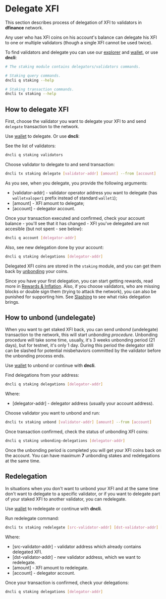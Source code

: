 # Delegate XFI

This section describes process of delegation of XFI to validators in **dfinance** network.

Any user who has XFI coins on his account's balance can delegate his XFI to one or multiple validators (though a single XFI cannot be used twice).

To find validators and delegate you can use our [explorer](https://explorer.testnet.dfinance.co/validators) and [wallet](https://wallet.testnet.dfinance.co/validators), or use **dncli**:

```bash
# The staking module contains delegators/validators commands.

# Staking query commands.
dncli q staking --help

# Staking transaction commands.
dncli tx staking --help
```

## How to delegate XFI

First, choose the validator you want to delegate your XFI to and send `delegate` transaction to the network.

Use [wallet](https://wallet.testnet.dfinance.co/) to delegate.
Or use **dncli**:

See the list of validators:

```bash
dncli q staking validators
```

Choose validator to delegate to and send transaction:

```bash
dncli tx staking delegate [validator-addr] [amount] --from [account]
```

As you see, when you delegate, you provide the following arguments:

- [validator-addr] - validator operator address you want to delegate (has `walletvaloper1` prefix instead of standard `wallet1`);
- [amount] - XFI amount to delegate;
- [account] - delegator account.

Once your transaction executed and confirmed, check your account balance - you'll see that it has changed - XFI you've delegated are not accesible (but not spent - see below):

```bash
dncli q account [delegator-addr]
```

Also, see new delegation done by your account:

```bash
dncli q staking delegations [delegator-addr]
```

Delegated XFI coins are stored in the `staking` module, and you can get them back by [unbonding](#how-to-unbond-undelegate) your coins.

Since you have your first delegation, you can start getting rewards, read more in [Rewards & Inflation](/staking/rewards_inflation.md). Also, if you choose validators, who are missing blocks or double sign them (trying to attack the network), you can also be punished for supporting him. See [Slashing](/staking/slashing.md) to see what risks delegation brings.

## How to unbond (undelegate)

When you want to get staked XFI back, you can send *unbond* (undelegate) transaction to the network, this will start *unbonding procedure*. Unbonding procedure will take some time, usually, it's 3 weeks unbonding period (21 days), but for testnet, it's only 1 day. During this period the delegator still can be slashed for potential misbehaviors committed by the validator before the unbonding process ends.

Use [wallet](https://wallet.testnet.dfinance.co/your_validators) to unbond or continue with **dncli**.

Find delegations from your address:

```bash
dncli q staking delegations [delegator-addr]
```

Where:

- [delegator-addr] - delegator address (usually your account address).

Choose validator you want to unbond and run:

```bash
dncli tx staking unbond [validator-addr] [amount] --from [account]
```

Once transaction confirmed, check the status of unbonding XFI coins:

```bash
dncli q staking unbonding-delegations [delegator-addr]
```

Once the unbonding period is completed you will get your XFI coins back on the account. You can have maximum **7** unbonding stakes and redelegations at the same time.

## Redelegation

In situations when you don't want to unbond your XFI and at the same time don't want to delegate to a specific validator, or if you want to delegate part of your staked XFI to another validator, you can redelegate.

Use [wallet](https://wallet.testnet.dfinance.co/your_validators) to redelegate or continue with **dncli**.

Run redelegate command:

```bash
dncli tx staking redelegate [src-validator-addr] [dst-validator-addr] [amount] --from [account]
```

Where:

- [src-validator-addr] - validator address which already contains delegated XFI.
- [dst-validator-addr] - new validator address, which we want to redelegate.
- [amount] - XFI amount to redelegate.
- [account] - delegator account.

Once your transaction is confirmed, check your delegations:

```bash
dncli q staking delegations [delegator-addr]
```
